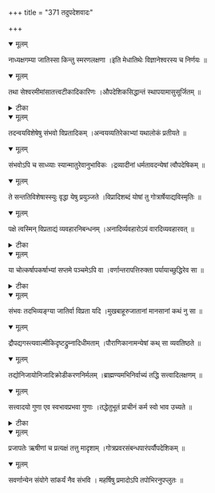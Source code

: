 +++
title = "371 तदुपदेशवादः"

+++


<details open><summary>मूलम्</summary>

नाध्यक्षगम्या जातिस्सा किन्तु स्मरणलक्षणा ।इति मेधातिथेः विज्ञानेश्वरस्य च निर्णयः ॥
</details>



<details open><summary>मूलम्</summary>

तथा सेश्वरमीमांसातत्त्वटीकादिकारिणः ।औपदेशिकसिद्धान्तं स्थापयामासुसूर्जितम् ॥
</details>



<details><summary>टीका</summary>

सेश्वर.[1-2-2]
</details>



<details open><summary>मूलम्</summary>

तदन्वयविशेषेषु संभवो विप्रतादिकम् ।अन्वयव्यतिरेकाभ्यां यथालोकं प्रतीयते ॥
</details>



<details open><summary>मूलम्</summary>

संभवोऽपि च साध्व्याः स्यान्मातुरेवानुभाविकः ।द्रव्यादीनां धर्मतावदन्येषां त्वौपदेषिकम् ॥
</details>



<details open><summary>मूलम्</summary>

ते सन्ततिविशेषास्स्युः वृद्धा येषु प्रयुञ्जते ।विप्रादिशब्दं योषां तु गोत्रार्षेयाद्यविस्मृतिः ॥
</details>



<details open><summary>मूलम्</summary>

पक्षे त्वस्मिन् विप्रताद्यं व्यवहारनिबन्धनम् ।अनादिर्व्यवहारोऽयं वारदिव्यवहारवत् ॥
</details>



<details><summary>टीका</summary>

प. म.[6 भ.]
</details>



<details open><summary>मूलम्</summary>

या चोत्कर्षापकर्षाभ्यां सप्तमे पञ्चमेऽपि वा ।वर्णान्तरापत्तिरुक्ता पर्यायाच्छुद्धिरेव सा ॥
</details>



<details><summary>टीका</summary>

याज्ञ.[1-96]
</details>



<details open><summary>मूलम्</summary>

संभवः तदभिव्यङ्ग्या जातिर्वा विप्रता यदि ।मुखबाहूरुजातानां मानसानां कथं नु सा ॥
</details>



<details open><summary>मूलम्</summary>

द्रौपद्यगस्त्यवाल्मीकिदृष्टद्रुम्नादिधीमताम् ।पौराणिकानामन्येषां कथ् सा व्यवतिष्ठते ॥
</details>



<details open><summary>मूलम्</summary>

तद्योनिजायोनिजादिक्रोडीकरणनिर्मलम् ।ब्राह्मण्यमभिनिर्वाच्यं तद्धि सत्त्वादिलक्षणम् ॥
</details>



<details open><summary>मूलम्</summary>

सत्त्वादयो गुणा एव स्वभावप्रभवा गुणाः ।तद्धेतुभूतं प्राचीनं कर्म स्वो भाव उच्यते ॥
</details>



<details><summary>टीका</summary>

भ. गी.[18-42]
</details>



<details open><summary>मूलम्</summary>

प्रजापतेः ऋषीणां च प्रत्यक्षं तत्तु मादृशाम् ।गोत्रप्रवरसंबन्धपारंपर्यौपदेशिकम् ॥
</details>



<details open><summary>मूलम्</summary>

सवर्णान्येन संयोगे सांकर्यं नैव संभवि । महर्षिषु प्रमादोऽपि तपोभिरनुपप्लुतः ॥
</details>

